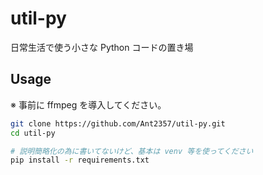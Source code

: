 # util-py
日常生活で使う小さな Python コードの置き場

## Usage
※ 事前に ffmpeg を導入してください。

```sh
git clone https://github.com/Ant2357/util-py.git
cd util-py

# 説明簡略化の為に書いてないけど、基本は venv 等を使ってください
pip install -r requirements.txt
```
